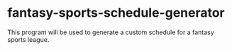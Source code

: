 # fantasy-sports-schedule-generator
This program will be used to generate a custom schedule for a fantasy sports league.

